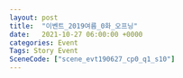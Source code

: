 ```yaml
---
layout: post
title:  "이벤트_2019여름_0화_오프닝"
date:   2021-10-27 06:00:00 +0000
categories: Event
Tags: Story Event
SceneCode: ["scene_evt190627_cp0_q1_s10"]
---
```

